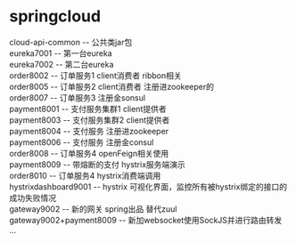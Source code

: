# springcloud

cloud-api-common -- 公共类jar包  
eureka7001 -- 第一台eureka  
eureka7002 -- 第二台eureka  
order8002 -- 订单服务1 client消费者 ribbon相关  
order8005 -- 订单服务2 client消费者  注册进zookeeper的  
order8007 -- 订单服务3 注册金sonsul  
payment8001 -- 支付服务集群1  client提供者  
payment8003 -- 支付服务集群2  client提供者  
payment8004 -- 支付服务 注册进zookeeper  
payment8006 -- 支付服务 注册金consul  
order8008 -- 订单服务4 openFeign相关使用  
payment8009 -- 带熔断的支付 hystrix服务端演示  
order8010 -- 订单服务4 hystrix消费端调用  
hystrixdashboard9001 -- hystrix 可视化界面，监控所有被hystrix绑定的接口的成功失败情况  
gateway9002 -- 新的网关 spring出品  替代zuul  
gateway9002+payment8009 -- 新加websocket使用SockJS并进行路由转发
...